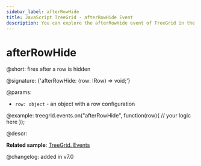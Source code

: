 ```yaml
---
sidebar_label: afterRowHide
title: JavaScript TreeGrid - afterRowHide Event 
description: You can explore the afterRowHide event of TreeGrid in the documentation of the DHTMLX JavaScript UI library. Browse developer guides and API reference, try out code examples and live demos, and download a free 30-day evaluation version of DHTMLX Suite.
---
```


# afterRowHide

@short: fires after a row is hidden

@signature: {'afterRowHide: (row: IRow) => void;'}

@params:
- `row: object` - an object with a row configuration

@example:
treegrid.events.on("afterRowHide", function(row){
    // your logic here
});

@descr:

**Related sample**: [TreeGrid. Events](https://snippet.dhtmlx.com/sgwnxshe)

@changelog: added in v7.0
